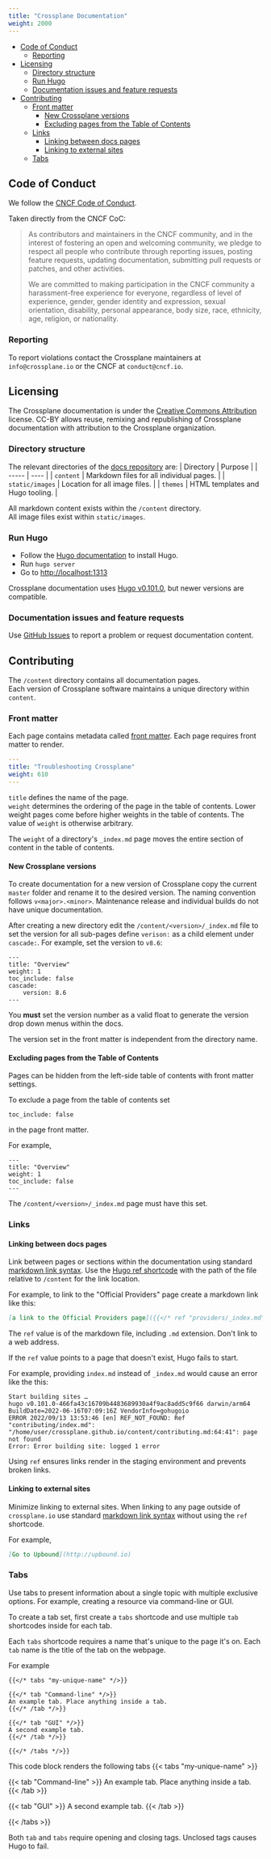 ```yaml
---
title: "Crossplane Documentation"
weight: 2000
---
```


- [Code of Conduct](#code-of-conduct)
  - [Reporting](#reporting)
- [Licensing](#licensing)
  - [Directory structure](#directory-structure)
  - [Run Hugo](#run-hugo)
  - [Documentation issues and feature requests](#documentation-issues-and-feature-requests)
- [Contributing](#contributing)
  - [Front matter](#front-matter)
    - [New Crossplane versions](#new-crossplane-versions)
    - [Excluding pages from the Table of Contents](#excluding-pages-from-the-table-of-contents)
  - [Links](#links)
    - [Linking between docs pages](#linking-between-docs-pages)
    - [Linking to external sites](#linking-to-external-sites)
  - [Tabs](#tabs)

## Code of Conduct
We follow the [CNCF Code of Conduct](https://github.com/cncf/foundation/blob/main/code-of-conduct.md).

Taken directly from the CNCF CoC:
>As contributors and maintainers in the CNCF community, and in the interest of fostering an open and welcoming community, we pledge to respect all people who contribute through reporting issues, posting feature requests, updating documentation, submitting pull requests or patches, and other activities.
>  
>We are committed to making participation in the CNCF community a harassment-free experience for everyone, regardless of level of experience, gender, gender identity and expression, sexual orientation, disability, personal appearance, body size, race, ethnicity, age, religion, or nationality.

### Reporting
To report violations contact the Crossplane maintainers at `info@crossplane.io` or the CNCF at `conduct@cncf.io`.

## Licensing
The Crossplane documentation is under the [Creative Commons Attribution](https://creativecommons.org/licenses/by/4.0/) license. CC-BY allows reuse, remixing and republishing of Crossplane documentation with attribution to the Crossplane organization.


### Directory structure
The relevant directories of the [docs repository](https://github.com/crossplane/crossplane.github.io) are:
| Directory | Purpose |
| ----- | ---- |
| `content` | Markdown files for all individual pages. |
| `static/images` | Location for all image files.  |
| `themes` | HTML templates and Hugo tooling. |

All markdown content exists within the `/content` directory.   
All image files exist within `static/images`.

### Run Hugo
* Follow the [Hugo documentation](https://gohugo.io/getting-started/installing/) to install Hugo.
* Run `hugo server`
* Go to [http://localhost:1313](http://localhost:1313)

Crossplane documentation uses [Hugo v0.101.0](https://github.com/gohugoio/hugo/releases/tag/v0.101.0), but newer versions are compatible.

### Documentation issues and feature requests
Use [GitHub Issues](https://github.com/crossplane/crossplane.github.io/issues) to report a problem or request documentation content.

## Contributing

The `/content` directory contains all documentation pages.  
Each version of Crossplane software maintains a unique directory within `content`.

### Front matter
Each page contains metadata called [front matter](https://gohugo.io/content-management/front-matter/). Each page requires front matter to render.

```yaml
---
title: "Troubleshooting Crossplane"
weight: 610
---
```

`title` defines the name of the page.  
`weight` determines the ordering of the page in the table of contents. Lower weight pages come before higher weights in the table of contents. The value of `weight` is otherwise arbitrary.

The `weight` of a directory's `_index.md` page moves the entire section of content in the table of contents.

#### New Crossplane versions
To create documentation for a new version of Crossplane copy the current `master` folder and rename it to the desired version. 
The naming convention follows `v<major>.<minor>`. Maintenance release and individual builds do not have unique documentation. 

After creating a new directory edit the `/content/<version>/_index.md` file to set the version for all sub-pages define `verison:` as a child element under `cascade:`. 
For example, set the version to `v8.6`:
```
---
title: "Overview"
weight: 1
toc_include: false
cascade:
    version: 8.6
---
```

You **must** set the version number as a valid float to generate the version drop down menus within the docs.

The version set in the front matter is independent from the directory name.

#### Excluding pages from the Table of Contents
Pages can be hidden from the left-side table of contents with front matter settings. 

To exclude a page from the table of contents set  

`toc_include: false`  

in the page front matter. 

For example, 

```
---
title: "Overview"
weight: 1
toc_include: false
---
```

The `/content/<version>/_index.md` page must have this set.

### Links
#### Linking between docs pages
Link between pages or sections within the documentation using standard [markdown link syntax](https://www.markdownguide.org/basic-syntax/#links). Use the [Hugo ref shortcode](https://gohugo.io/content-management/shortcodes/#ref-and-relref) with the path of the file relative to `/content` for the link location.

For example, to link to the "Official Providers" page create a markdown link like this:

```markdown
[a link to the Official Providers page]({{</* ref "providers/_index.md" */>}})
```

The `ref` value is of the markdown file, including `.md` extension. Don't link to a web address.

If the `ref` value points to a page that doesn't exist, Hugo fails to start. 

For example, providing `index.md` instead of `_index.md` would cause an error like the this:
```shell
Start building sites …
hugo v0.101.0-466fa43c16709b4483689930a4f9ac8add5c9f66 darwin/arm64 BuildDate=2022-06-16T07:09:16Z VendorInfo=gohugoio
ERROR 2022/09/13 13:53:46 [en] REF_NOT_FOUND: Ref "contributing/index.md": "/home/user/crossplane.github.io/content/contributing.md:64:41": page not found
Error: Error building site: logged 1 error
```

Using `ref` ensures links render in the staging environment and prevents broken links.

#### Linking to external sites
Minimize linking to external sites. When linking to any page outside of `crossplane.io` use standard [markdown link syntax](https://www.markdownguide.org/basic-syntax/#links) without using the `ref` shortcode.

For example, 
```markdown
[Go to Upbound](http://upbound.io)
```

### Tabs
Use tabs to present information about a single topic with multiple exclusive options. For example, creating a resource via command-line or GUI. 

To create a tab set, first create a `tabs` shortcode and use multiple `tab` shortcodes inside for each tab.

Each `tabs` shortcode requires a name that's unique to the page it's on. Each `tab` name is the title of the tab on the webpage. 

For example
```
{{</* tabs "my-unique-name" */>}}

{{</* tab "Command-line" */>}}
An example tab. Place anything inside a tab.
{{</* /tab */>}}

{{</* tab "GUI" */>}}
A second example tab. 
{{</* /tab */>}}

{{</* /tabs */>}}
```

This code block renders the following tabs
{{< tabs "my-unique-name" >}}

{{< tab "Command-line" >}}
An example tab. Place anything inside a tab.
{{< /tab >}}

{{< tab "GUI" >}}
A second example tab. 
{{< /tab >}}

{{< /tabs >}}


Both `tab` and `tabs` require opening and closing tags. Unclosed tags causes Hugo to fail.

